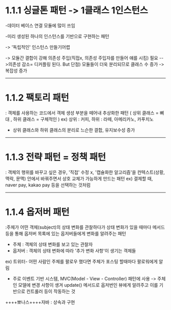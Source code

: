 # 1.1.1 싱글톤 패턴 -> 1클래스 1인스턴스
-데이터 베이스 연결 모듈에 많이 쓰임

-미리 생성된 하나의 인스턴스를 기반으로 구현하는 패턴

  -> '독립적인' 인스턴스 만들기어렵
  
  -> 모듈간 결합이 강해 의존성 주입(직접x, 의존성 주입자를 만들어 얘를 시킴) 필요
      -->의존성 감소= 디커플링 된다. But 단점) 모듈들이 더욱 분리되므로 클래스 수 증가 -> 복잡성 증가

---
# 1.1.2 팩토리 패턴
: 객체를 사용하는 코드에서 객체 생성 부분을 떼어내 추상화한 패턴 ( 상위 클래스 = 뼈대 , 하위 클래스 = 구체적인 )
 ex) 상위 : 커피,  하위 : 라떼, 아메리카노, 카푸치노

- 상위 클래스와 하위 클래스의 분리로 느슨한 결합, 유지보수성 증가

---
# 1.1.3 전략 패턴 = 정책 패턴
: 객체의 행위를 바꾸고 싶은 경우, '직접' 수정 x, '캡슐화한 알고리즘'을 컨텍스트(상황, 맥락, 문맥) 안에서 바꿔주면서 상호 교체가 가능하게 만드는 패턴
ex) 결제할 때, naver pay, kakao pay 등을 선택하는 것처럼

---
# 1.1.4 옵저버 패턴
:주체가 어떤 객체(subject)의 상태 변화를 관찰하다가 상태 변화가 있을 때마다 메서드 등을 통해 옵저버 목록에 있는 옵저버들에게 변화를 알려주는 패턴
- 주체 : 객체의 상태 변화를 보고 있는 관찰자
- 옵저버 : 객체의 상태 변화에 따라 '추가 변화 사항'이 생기는 객체들

 ex) 트위터- 어떤 사람인 주체를 팔로우 했다면 주체가 포스팅 할때마다 팔로워에게 알림

 - 주로 이벤트 기반 시스템, MVC(Model - View - Controller) 패턴에 사용
     -> 주체인 모델에 변경 사항이 생겨 update() 메서드로 옵저번인 뷰에게 알려주고 이를 기반으로 컨트롤러 등이 작동하는 것


++++뽀나스++++자바 : 상속과 구현
